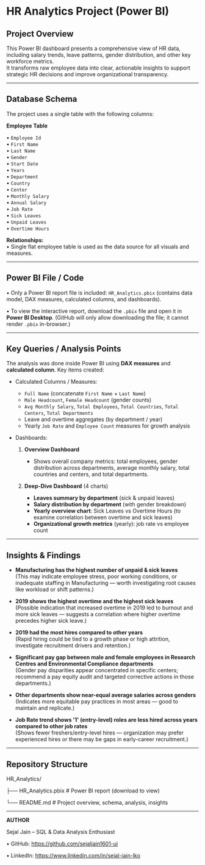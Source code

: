 # HR Analytics Project (Power BI)

## Project Overview
This Power BI dashboard presents a comprehensive view of HR data, including salary trends, leave patterns, gender distribution, and other key workforce metrics.  
It transforms raw employee data into clear, actionable insights to support strategic HR decisions and improve organizational transparency.

---
## Database Schema
The project uses a single table with the following columns:

**Employee Table**

• `Employee Id`  
• `First Name`  
• `Last Name`  
• `Gender`  
• `Start Date`  
• `Years`  
• `Department`  
• `Country`  
• `Center`  
• `Monthly Salary`  
• `Annual Salary`  
• `Job Rate`  
• `Sick Leaves`  
• `Unpaid Leaves`  
• `Overtime Hours`

**Relationships:**  
• Single flat employee table is used as the data source for all visuals and measures.

---
## Power BI File / Code
• Only a Power BI report file is included: `HR_Analytics.pbix` (contains data model, DAX measures, calculated columns, and dashboards).  

• To view the interactive report, download the `.pbix` file and open it in **Power BI Desktop**. (GitHub will only allow downloading the file; it cannot render `.pbix` in-browser.)

---
## Key Queries / Analysis Points
The analysis was done inside Power BI using **DAX measures** and **calculated column**. Key items created:

- Calculated Columns / Measures:
  - `Full Name` (concatenate `First Name` + `Last Name`)
  - `Male Headcount`, `Female Headcount` (gender counts)  
  - `Avg Monthly Salary`, `Total Employees`, `Total Countries`, `Total Centers`, `Total Departments`  
  - Leave and overtime aggregates (by department / year)  
  - Yearly `Job Rate` and `Employee Count` measures for growth analysis

- Dashboards:
  1. **Overview Dashboard**  
     - Shows overall company metrics: total employees, gender distribution across departments, average monthly salary, total countries and centers, and total departments.
       
  2. **Deep-Dive Dashboard** (4 charts)  
     - **Leaves summary by department** (sick & unpaid leaves)  
     - **Salary distribution by department** (with gender breakdown)  
     - **Yearly overview chart**: Sick Leaves vs Overtime Hours (to examine correlation between overtime and sick leaves)  
     - **Organizational growth metrics** (yearly): job rate vs employee count

---
## Insights & Findings
- **Manufacturing has the highest number of unpaid & sick leaves**  
  (This may indicate employee stress, poor working conditions, or inadequate staffing in Manufacturing — worth investigating root causes like workload or shift patterns.)

- **2019 shows the highest overtime and the highest sick leaves**  
  (Possible indication that increased overtime in 2019 led to burnout and more sick leaves — suggests a correlation where higher overtime precedes higher sick leave.)

- **2019 had the most hires compared to other years**  
  (Rapid hiring could be tied to a growth phase or high attrition, investigate recruitment drivers and retention.)

- **Significant pay gap between male and female employees in Research Centres and Environmental Compliance departments**  
  (Gender pay disparities appear concentrated in specific centers; recommend a pay equity audit and targeted corrective actions in those departments.)

- **Other departments show near-equal average salaries across genders**  
  (Indicates more equitable pay practices in most areas — good to maintain and replicate.)

- **Job Rate trend shows '1' (entry-level) roles are less hired across years compared to other job rates**  
  (Shows fewer freshers/entry-level hires — organization may prefer experienced hires or there may be gaps in early-career recruitment.)

---
## Repository Structure
HR_Analytics/

├── HR_Analytics.pbix # Power BI report (download to view)

└── README.md # Project overview, schema, analysis, insights

---
**AUTHOR**

Sejal Jain – SQL & Data Analysis Enthusiast

• GitHub: https://github.com/sejaljain1601-ui

• LinkedIn: https://www.linkedin.com/in/sejal-jain-lko

